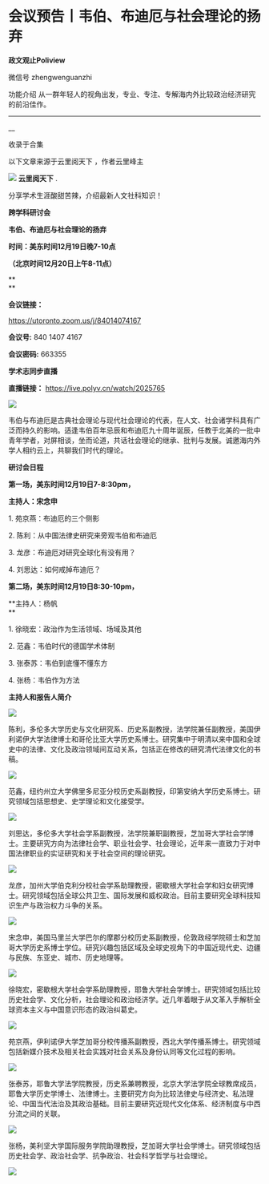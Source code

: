 

#  会议预告丨韦伯、布迪厄与社会理论的扬弃



**政文观止Poliview** 

微信号 zhengwenguanzhi

功能介绍 从一群年轻人的视角出发，专业、专注、专解海内外比较政治经济研究的前沿佳作。

____

__

收录于合集

以下文章来源于云里阅天下 ，作者云里峰主

![](images/204/2.png) **云里阅天下** .

分享学术生涯酸甜苦辣，介绍最新人文社科知识！

**跨学科研讨会**

 **韦伯、布迪厄与社会理论的扬弃**

  

 **时间：美东时间12月19日晚7-10点**

 **（北京时间12月20日上午8-11点）**

 **  
**

 **会议链接：**

https://utoronto.zoom.us/j/84014074167

 **会议号:** 840 1407 4167

 **会议密码:** 663355

  

 **学术志同步直播**

 **直播链接：** https://live.polyv.cn/watch/2025765

![](images/204/3.png)

韦伯与布迪厄是古典社会理论与现代社会理论的代表，在人文、社会诸学科具有广泛而持久的影响。适逢韦伯百年忌辰和布迪厄九十周年诞辰，任教于北美的一批中青年学者，对屏相谈，坐而论道，共话社会理论的继承、批判与发展。诚邀海内外学人相约云上，共聊我们时代的理论。

  

 **研讨会日程**  

 **第一场，美东时间12月19日7-8:30pm，**

 **主持人：宋念申**

  

1\. 苑京燕：布迪厄的三个侧影

  

2\. 陈利：从中国法律史研究来旁观韦伯和布迪厄  

  

3\. 龙彦：布迪厄对研究全球化有没有用？

  

4\. 刘思达：如何戒掉布迪厄？  

  

 **第二场，美东时间12月19日8:30-10pm，**

 **主持人：杨帆  
**

  

1\. 徐晓宏：政治作为生活领域、场域及其他

  

2\. 范鑫：韦伯时代的德国学术体制

  

3\. 张泰苏：韦伯到底懂不懂东方

  

4\. 张杨：韦伯作为方法

  

 **主持人和报告人简介**  

![](images/204/4.png)

陈利，多伦多大学历史与文化研究系、历史系副教授，法学院兼任副教授，美国伊利诺伊大学法律博士和哥伦比亚大学历史系博士。研究集中于明清以来中国和全球史中的法律、文化及政治领域间互动关系，包括正在修改的研究清代法律文化的书稿。

![](images/204/5.png)

范鑫，纽约州立大学佛里多尼亚分校历史系副教授，印第安纳大学历史系博士。研究领域包括思想史、史学理论和文化接受学。  

![](images/204/6.png)

刘思达，多伦多大学社会学系副教授，法学院兼职副教授，芝加哥大学社会学博士。主要研究方向为法律社会学、职业社会学、社会理论，近年来一直致力于对中国法律职业的实证研究和关于社会空间的理论研究。  

![](images/204/7.png)

龙彦，加州大学伯克利分校社会学系助理教授，密歇根大学社会学和妇女研究博士。研究领域包括全球公共卫生、国际发展和威权政治。目前主要研究全球科技知识生产与政治权力斗争的关系。

![](images/204/8.png)

宋念申，美国马里兰大学巴尔的摩郡分校历史系副教授，伦敦政经学院硕士和芝加哥大学历史系博士学位。研究兴趣包括区域及全球史视角下的中国近现代史、边疆与民族、东亚史、城市、历史地理等。

![](images/204/9.png)

徐晓宏，密歇根大学社会学系助理教授，耶鲁大学社会学博士。研究领域包括比较历史社会学、文化分析，社会理论和政治经济学。近几年着眼于从文革入手解析全球资本主义与中国意识形态的政治纠葛史。  

![](images/204/10.png)

苑京燕，伊利诺伊大学芝加哥分校传播系副教授，西北大学传播系博士。研究领域包括新媒介技术及相关社会实践对社会关系及身份认同等文化过程的影响。

![](images/204/11.png)

张泰苏，耶鲁大学法学院教授，历史系兼聘教授，北京大学法学院全球教席成员，耶鲁大学历史学博士、法律博士。主要研究方向为比较法律史与经济史、私法理论、中国当代法治及其政治基础。目前主要研究近现代文化体系、经济制度与中西分流之间的关联。

![](images/204/12.png)

张杨，美利坚大学国际服务学院助理教授，芝加哥大学社会学博士。研究领域包括历史社会学、政治社会学、抗争政治、社会科学哲学与社会理论。  

  

![](images/204/13.jpeg)

  

